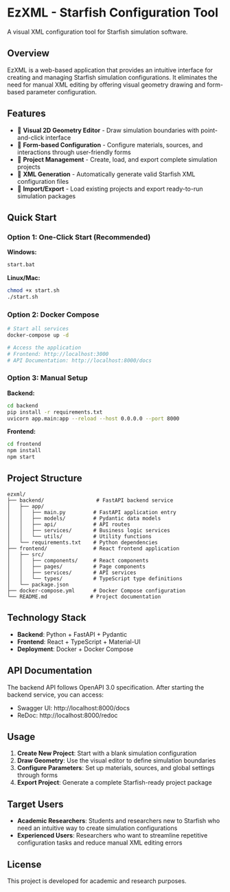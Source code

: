 # EzXML - Starfish Configuration Tool

A visual XML configuration tool for Starfish simulation software.

## Overview

EzXML is a web-based application that provides an intuitive interface for creating and managing Starfish simulation configurations. It eliminates the need for manual XML editing by offering visual geometry drawing and form-based parameter configuration.

## Features

- 🎨 **Visual 2D Geometry Editor** - Draw simulation boundaries with point-and-click interface
- 📝 **Form-based Configuration** - Configure materials, sources, and interactions through user-friendly forms
- 📁 **Project Management** - Create, load, and export complete simulation projects
- 🔄 **XML Generation** - Automatically generate valid Starfish XML configuration files
- 💾 **Import/Export** - Load existing projects and export ready-to-run simulation packages

## Quick Start

### Option 1: One-Click Start (Recommended)

**Windows:**
```bash
start.bat
```

**Linux/Mac:**
```bash
chmod +x start.sh
./start.sh
```

### Option 2: Docker Compose

```bash
# Start all services
docker-compose up -d

# Access the application
# Frontend: http://localhost:3000
# API Documentation: http://localhost:8000/docs
```

### Option 3: Manual Setup

**Backend:**
```bash
cd backend
pip install -r requirements.txt
uvicorn app.main:app --reload --host 0.0.0.0 --port 8000
```

**Frontend:**
```bash
cd frontend
npm install
npm start
```

## Project Structure

```
ezxml/
├── backend/                 # FastAPI backend service
│   ├── app/
│   │   ├── main.py         # FastAPI application entry
│   │   ├── models/         # Pydantic data models
│   │   ├── api/            # API routes
│   │   ├── services/       # Business logic services
│   │   └── utils/          # Utility functions
│   └── requirements.txt    # Python dependencies
├── frontend/               # React frontend application
│   ├── src/
│   │   ├── components/     # React components
│   │   ├── pages/          # Page components
│   │   ├── services/       # API services
│   │   └── types/          # TypeScript type definitions
│   └── package.json
├── docker-compose.yml      # Docker Compose configuration
└── README.md              # Project documentation
```

## Technology Stack

- **Backend**: Python + FastAPI + Pydantic
- **Frontend**: React + TypeScript + Material-UI
- **Deployment**: Docker + Docker Compose

## API Documentation

The backend API follows OpenAPI 3.0 specification. After starting the backend service, you can access:
- Swagger UI: http://localhost:8000/docs
- ReDoc: http://localhost:8000/redoc

## Usage

1. **Create New Project**: Start with a blank simulation configuration
2. **Draw Geometry**: Use the visual editor to define simulation boundaries
3. **Configure Parameters**: Set up materials, sources, and global settings through forms
4. **Export Project**: Generate a complete Starfish-ready project package

## Target Users

- **Academic Researchers**: Students and researchers new to Starfish who need an intuitive way to create simulation configurations
- **Experienced Users**: Researchers who want to streamline repetitive configuration tasks and reduce manual XML editing errors

## License

This project is developed for academic and research purposes.
